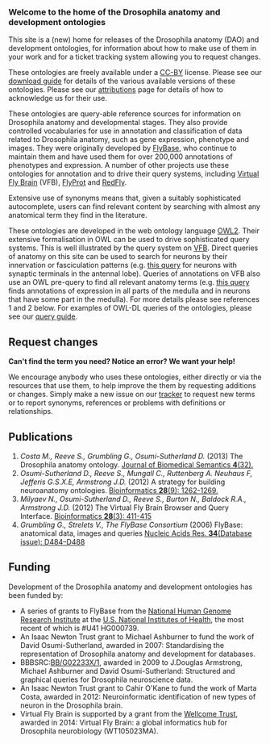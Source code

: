 ### Welcome to the home of the Drosophila anatomy and development ontologies

This site is a (new) home for releases of the Drosophila anatomy (DAO) and development ontologies, for information about how to make use of them in your work and for a ticket tracking system allowing you to request changes.

These ontologies are freely available under a [CC-BY](http://creativecommons.org/licenses/by/3.0/) license. Please see our [download guide](https://github.com/mmc46/drosophila-anatomy-developmental-ontology/wiki/Download-guide) for details of the various available versions of these ontologies. Please see our [attributions](https://github.com/mmc46/drosophila-anatomy-developmental-ontology/wiki/Attribution)  page for details of how to acknowledge us for their use.

These ontologies are query-able reference sources for information on Drosophila anatomy and developmental stages.  They also provide controlled vocabularies for use in annotation and classification of data related to Drosophila anatomy, such as gene expression, phenotype and images.  They were originally developed by [FlyBase](http://www.flybase.org), who continue to maintain them and have used them for over 200,000 annotations of phenotypes and expression.  A number of other projects use these ontologies for annotation and to drive their query systems, including [Virtual Fly Brain](http://www.virtualflybrain.org) (VFB), [FlyProt](http://www.flyprot.org/) and [RedFly](http://redfly.ccr.buffalo.edu).

Extensive use of synonyms means that, given a suitably sophisticated autocomplete, users can find relevant content by searching with almost any anatomical term they find in the literature.  

These ontologies are developed in the web ontology language [OWL2](http://www.w3.org/TR/owl2-primer/).  Their extensive formalisation in OWL can be used to drive sophisticated query systems. This is well illustrated by the query system on [VFB](http://www.virtualflybrain.org).  Direct queries of anatomy on this site can be used to search for neurons by their innervation or fasciculation patterns (e.g. [this query](http://www.virtualflybrain.org/do/ont_bean_list.html?action=synaptic&id=FBbt:00007401) for neurons with synaptic terminals in the antennal lobe). Queries of annotations on VFB also use an OWL pre-query to find all relevant anatomy terms (e.g. [this query](http://www.virtualflybrain.org/do/gene_list.html?action=geneex&id=FBbt:00003748) finds annotations of expression in all parts of the medulla and in neurons that have some part in the medulla).  For more details please see references 1 and 2 below. For examples of OWL-DL queries of the ontologies, please see our [query guide](https://github.com/mmc46/drosophila-anatomy-developmental-ontology/wiki/Query-guide).

## Request changes

__Can't find the term you need? Notice an error?  We want your help!__

We encourage anybody who uses these ontologies, either directly or via the resources that use them, to help improve the them by requesting additions or changes. Simply make a new issue on our [tracker](https://github.com/mmc46/drosophila-anatomy-developmental-ontology/issues) to request new terms or to report synonyms, references or problems with definitions or relationships.

## Publications

 1. _Costa M., Reeve S., Grumbling G., Osumi-Sutherland D._ (2013) The Drosophila anatomy ontology. [Journal of Biomedical Semantics __4__(32).](http://dx.doi.org/10.1186/2041-1480-4-32)
 1. _Osumi-Sutherland D., Reeve S., Mungall C., Ruttenberg A. Neuhaus F, Jefferis G.S.X.E, Armstrong J.D._ (2012) A strategy for building neuroanatomy ontologies. [Bioinformatics __28__(9): 1262-1269.](http://dx.doi.org/10.1093/bioinformatics/bts113)
 1. _Milyaev N., Osumi-Sutherland D., Reeve S., Burton N., Baldock R.A., Armstrong J.D._ (2012) The Virtual Fly Brain Browser and Query Interface. [Bioinformatics __28__(3): 411-415](http://dx.doi.org/10.1093/bioinformatics/btr677)
 1. _Grumbling G., Strelets V., The FlyBase Consortium_ (2006) FlyBase: anatomical data, images and queries [Nucleic Acids Res. __34__(Database issue): D484–D488](http://dx.doi.org/10.1093/nar/gkj068)

## Funding

Development of the Drosophila anatomy and development ontologies has been funded by:

  * A series of grants to FlyBase from the [National Human Genome Research Institute](http://www.genome.gov/) at the [U.S. National Institutes of Health](http://www.nih.gov/), the most recent of which is #U41 HG000739. 
  * An Isaac Newton Trust grant to Michael Ashburner to fund the work of David Osumi-Sutherland, awarded in 2007: Standardising the representation of Drosophila anatomy and development for databases.
  * BBBSRC:[BB/G02233X/1](http://www.bbsrc.ac.uk/pa/grants/AwardDetails.aspx?FundingReference=BB/G02233X/1), awarded in 2009 to J.Douglas Armstrong, Michael Ashburner and David Osumi-Sutherland: Structured and graphical queries for Drosophila neuroscience data.
  * An Isaac Newton Trust grant to Cahir O'Kane to fund the work of Marta Costa, awarded in 2012: Neuroinformatic identification of new types of neuron in the Drosophila brain. 
  * Virtual Fly Brain is supported by a grant from the [Wellcome Trust](http://www.wellcome.ac.uk/), awarded in 2014: Virtual Fly Brain: a global informatics hub for Drosophila neurobiology (WT105023MA).

